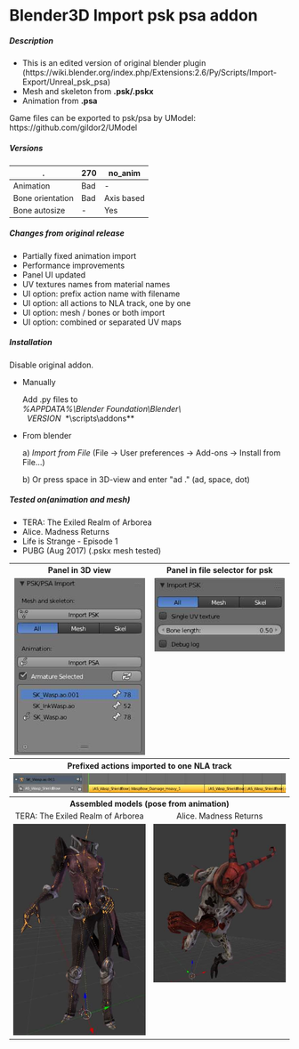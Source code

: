 Blender3D Import psk psa addon
========================

<h5>Description</h5>
<ul>
<li>This is an edited version of original blender plugin (https://wiki.blender.org/index.php/Extensions:2.6/Py/Scripts/Import-Export/Unreal_psk_psa)
<li>Mesh and skeleton from <b>.psk/.pskx</b></li>
<li>Animation from <b>.psa</b></li>
</ul>
Game files can be exported to psk/psa by UModel: 
https://github.com/gildor2/UModel

<h5>Versions</h5>

. | 270 | no_anim
------------ | ------ | -------
Animation | Bad | -
Bone orientation | Bad | Axis based
Bone autosize | - | Yes

<h5>Changes from original release</h5>
<ul>
<li>Partially fixed animation import</li>
<li>Performance improvements</li>
<li>Panel UI updated</li>
<li>UV textures names from material names</li>
<li>UI option: prefix action name with filename</li>
<li>UI option: all actions to NLA track, one by one</li>
<li>UI option: mesh / bones or both import</li>
<li>UI option: combined or separated UV maps</li>
</ul>

<h5>Installation</h5>
Disable original addon.

* Manually  

    Add .py files to  
   *%APPDATA%\Blender Foundation\Blender\\* &nbsp;&nbsp;*VERSION*&nbsp;&nbsp;*\scripts\addons** 
  
* From blender  
 
  a) *Import from File* (File -> User preferences -> Add-ons -> Install from File...)  
  
  b) Or press space in 3D-view and enter "ad ." (ad, space, dot)

<h5>Tested on(animation and mesh)</h5>
<ul>
<li>TERA: The Exiled Realm of Arborea</li>
<li>Alice. Madness Returns</li>
<li>Life is Strange - Episode 1</li>
<li>PUBG (Aug 2017) (.pskx mesh tested)</li>
</ul>

<table><tbody>
<tr><th> Panel in 3D view </th><th> Panel in file selector for psk </th></tr>
<tr>
<td valign="top" align="center"><img alt="[Panel in 3D view]" src="https://github.com/Befzz/blender3d_import_psk_psa/blob/master/imgs/panel.jpg"/></td>
<td valign="top" align="center"><img alt="[Panel in file selector]" src="https://github.com/Befzz/blender3d_import_psk_psa/blob/master/imgs/psk_file_options.jpg"/></td>
</tr>
<tr><th colspan="2">Prefixed actions imported to one NLA track</th></tr>
<tr><td colspan="2" valign="top" align="center"><img alt="[Panel in 3D view]" src="https://github.com/Befzz/blender3d_import_psk_psa/blob/master/imgs/nla_track.jpg"/>
</td></tr>
<tr><th colspan="2">Assembled models (pose from animation)</th></tr>
<tr><td align="center">TERA: The Exiled Realm of Arborea</td><td align="center">Alice. Madness Returns</td></tr>
<tr><td valign="top"><img alt="[TERA: The Exiled Realm of Arborea]" src="https://github.com/Befzz/blender3d_import_psk_psa/blob/master/imgs/tera_test.jpg"/></td>
<td valign="top"><img alt="[Alice. Madness Returns]" src="https://github.com/Befzz/blender3d_import_psk_psa/blob/master/imgs/alice_test.jpg"/></td>
</tr></tbody></table>
